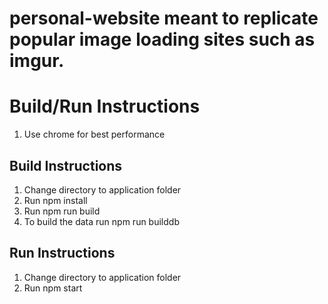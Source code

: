 # personal-website meant to replicate popular image loading sites such as imgur.

# Build/Run Instructions
1. Use chrome for best performance 

## Build Instructions
1. Change directory to application folder
2. Run npm install
3. Run npm run build
4. To build the data run npm run builddb

## Run Instructions
1. Change directory to application folder
2. Run npm start
